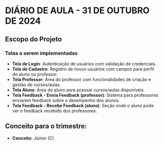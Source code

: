 <h1>DIÁRIO DE AULA - 31 DE OUTUBRO DE 2024</h1>

## Escopo do Projeto
### Telas a serem implementadas
- **Tela de Login**: Autenticação de usuários com validação de credenciais.
- **Tela de Cadastro**: Registro de novos usuários com campos para perfil de aluno ou professor.
- **Tela Professor**: Área do professor com funcionalidades de criação e gestão de cursos/aulas.
- **Tela Aluno**: Área do aluno para acessar cursos/aulas disponíveis.
- **Tela Feedback - Envia Feedback (professor)**: Sistema para professores enviarem feedback sobre o desempenho dos alunos.
- **Tela Feedback - Recebe Feedback (aluno)**: Seção onde o aluno pode ver o feedback recebido dos professores.

## Conceito para o trimestre:
- **Conceito**: Júnior (C)